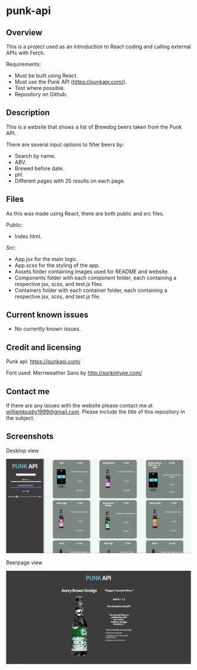 # punk-api

## Overview

This is a project used as an introduction to React coding and calling external APIs with Fetch.

Requirements:
- Must be built using React.
- Must use the Punk API (https://punkapi.com/).
- Test where possible.
- Repository on Github.

## Description

This is a website that shows a list of Brewdog beers taken from the Punk API.

There are several input options to filter beers by:

- Search by name.
- ABV.
- Brewed before date.
- pH.
- Different pages with 25 results on each page.

## Files

As this was made using React, there are both public and src files.

Public: 

- Index.html.

Src:

- App.jsx for the main logic.
- App.scss for the styling of the app.
- Assets folder containing images used for README and website.
- Components folder with each component folder, each containing a respective jsx, scss, and test.js files.
- Containers folder with each container folder, each containing a respective jsx, scss, and test.js file.

## Current known issues

- No currently known issues.

## Credit and licensing

Punk api: https://punkapi.com/

Font used: Merriweather Sans by http://sorkintype.com/

## Contact me

If there are any issues with the website please contact me at williambusby1999@gmail.com. Please include the title of this repository in the subject.

## Screenshots

Desktop view

![Desktop View](https://github.com/WilliamBusby/punk-api/blob/main/public/README_desktop_updated.PNG)

Beerpage view

![Beer page View](https://github.com/WilliamBusby/punk-api/blob/main/public/README_beerpage.PNG)
